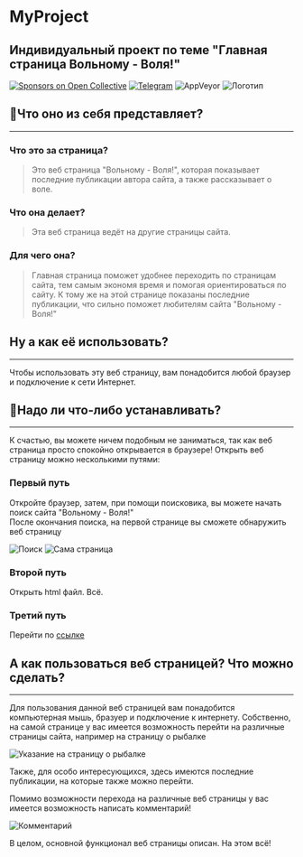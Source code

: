 # MyProject

## **Индивидуальный проект по теме "Главная страница Вольному - Воля!"**
[![Sponsors on Open Collective](https://opencollective.com/Avalonia/sponsors/badge.svg)](#sponsors) 
[![Telegram](https://raw.githubusercontent.com/Patrolavia/telegram-badge/master/chat.svg)](https://t.me/Avalonia)
![AppVeyor](https://img.shields.io/appveyor/build/denshum1/denshum1?label=Build)
![Логотип](https://xfile.ru/upload/iblock/007/007706e5736172c4dafa91740e494abb.jpg)

## **📖Что оно из себя представляет?**
---
### **Что это за страница?**

>Это веб страница "Вольному - Воля!", которая показывает последние публикации автора сайта, а также рассказывает о воле.

### **Что она делает?**
>Эта веб страница ведёт на другие страницы сайта.

### **Для чего она?**
>Главная страница поможет удобнее переходить по страницам сайта, тем самым экономя время и помогая ориентироваться по сайту. К тому же на этой странице показаны последние публикации, что сильно поможет любителям сайта "Вольному - Воля!" 


## **Ну а как её использовать?**
---
Чтобы использовать эту веб страницу, вам понадобится любой браузер и подключение к сети Интернет.

  
## **🚀Надо ли что-либо устанавливать?**
---
К счастью, вы можете ничем подобным не заниматься, так как веб страница просто спокойно открывается в браузере! Открыть веб страницу можно несколькими путями:  

### **Первый путь** 
Откройте браузер, затем, при помощи поисковика, вы можете начать поиск сайта "Вольному - Воля!"  
После окончания поиска, на первой странице вы сможете обнаружить веб страницу

![Поиск](https://sun9-70.userapi.com/impg/3jeZDC5jdjWYIuU0d5DoOY2FEHyE5y5wwLq0YA/kyY6rtDCEGA.jpg?size=1280x670&quality=95&sign=53aae9f685e09766c7a5bde1849e92f5&type=album)
![Сама страница](https://sun9-74.userapi.com/impg/Q6gRTk56mVFnnr7IvulM73Y5WSmSP7w9uJenxw/QJG3nbyDaFk.jpg?size=829x212&quality=95&sign=7a7c4ceb700c7f186ae6931a032b679a&type=album)

### **Второй путь**
Открыть html файл. Всё.

### **Третий путь** 
Перейти по [ссылке](http://volnomuvolya.com/)

## **А как пользоваться веб страницей? Что можно сделать?**
---
Для пользования данной веб страницей вам понадобится компьютерная мышь, бразуер и подключение к интернету. Собственно, на самой странице у вас имеется возможность перейти на различные страницы сайта, например на страницу о рыбалке

![Указание на страницу о рыбалке](https://sun9-8.userapi.com/impg/KepM6lOaNs6yh1cvseW9T99U0WJR-eEhyT7JmA/TyI4eYjX5No.jpg?size=1280x647&quality=95&sign=d9afbc3204d7d3a9e4f3ac8e478f9512&type=album)

Также, для особо интересующихся, здесь имеются последние публикации, на которые также можно перейти.

Помимо возможности перехода на различные веб страницы у вас имеется возможность написать комментарий!

![Комментарий](https://sun9-23.userapi.com/impg/8C7P2qM6JUJmRta5ptGyFq94qSwE-MSEvMgrtA/quVi45vb-cg.jpg?size=1280x674&quality=95&sign=92bfefa7f59c765671c4af22ee9baa75&type=album)

В целом, основной функционал веб страницы описан. На этом всё!
